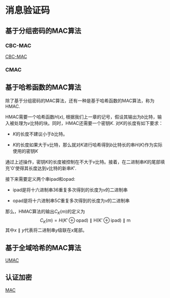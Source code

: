 # 消息验证码

## 基于分组密码的MAC算法

### CBC-MAC

[CBC-MAC](CBC-MAC.md)

### CMAC



## 基于哈希函数的MAC算法

除了基于分组密码的MAC算法，还有一种是基于哈希函数的MAC算法，称为HMAC.

HMAC需要一个哈希函数$H(x)$,
根据我们上一章的记号，假设其输出为$b$比特，输入被处理为$v$比特的块。同时，HMAC还需要一个密钥$K$.
对$K$的长度有如下要求：

-   $K$的长度不建议小于$b$比特。

-   $K$的长度如果大于$v$比特，那么就对$K$进行哈希得到$b$比特长的串$H(K)$作为实际使用的密钥$K$

通过上述操作，密钥$K$的长度被控制在不大于$v$比特。接着，在二进制串$K$的尾部填充'0'使得其长度达到$v$比特的新串$K'$.

接下来需要定义两个串$\mathrm{ipad}$和$\mathrm{opad}$:

-   $\mathrm{ipad}$是将十六进制串$36$重复多次得到的长度为$v$的二进制串

-   $\mathrm{opad}$是将十六进制串$5C$重复多次得到的长度为$v$的二进制串

那么，HMAC算法的输出$C_K(m)$的定义为
$$C_K(m)=H(K'\oplus\mathrm{opad)\parallel H(K'\oplus\mathrm{ipad)\parallel m}}$$
其中$x\parallel y$代表将二进制串$y$级联在$x$尾部。

## 基于全域哈希的MAC算法

[UMAC](UMAC.md)

## 认证加密

[MAC](MAC.md)
